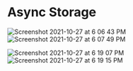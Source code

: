 # Async Storage
![Screenshot 2021-10-27 at 6 06 43 PM](https://user-images.githubusercontent.com/65220903/139069598-9cd6646f-3e3d-4f3e-a5a7-41f7a3f4898d.png)
![Screenshot 2021-10-27 at 6 07 49 PM](https://user-images.githubusercontent.com/65220903/139069605-71465d93-3a29-41b2-9fe8-062e9ad32f3b.png)

![Screenshot 2021-10-27 at 6 19 07 PM](https://user-images.githubusercontent.com/65220903/139069613-cc1331b3-53f4-4232-a778-87c13c84c0d6.png)
![Screenshot 2021-10-27 at 6 19 15 PM](https://user-images.githubusercontent.com/65220903/139069620-df5e967b-c90e-46da-9e66-3776d4cc7483.png)
